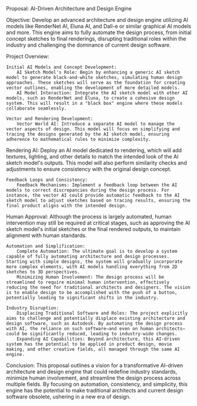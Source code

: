 Proposal: AI-Driven Architecture and Design Engine

Objective:
Develop an advanced architecture and design engine utilizing AI models like RenderNet AI, Eluna AI, and Dall-e or similar graphical AI  models and more. This engine aims to fully automate the design process, from initial concept sketches to final renderings, disrupting traditional roles within the industry and challenging the dominance of current design software.


Project Overview:

    Initial AI Models and Concept Development:
        AI Sketch Model's Role: Begin by enhancing a generic AI sketch model to generate black-and-white sketches, simulating human design approaches. These sketches will serve as the foundation for creating vector outlines, enabling the development of more detailed models.
        AI Model Interaction: Integrate the AI sketch model with other AI models, such as RenderNet and Eluna, to create a cohesive design system. This will result in a "black box" engine where these models collaborate seamlessly.

    Vector and Rendering Development:
        Vector World AI: Introduce a separate AI model to manage the vector aspects of design. This model will focus on simplifying and tracing the designs generated by the AI sketch model, ensuring adherence to mathematical rules to minimize complexity.
        
Rendering AI: Deploy an AI model dedicated to rendering, which will add textures, lighting, and other details to match the intended look of the AI sketch model's outputs. This model will also perform similarity checks and adjustments to ensure consistency with the original design concept.

    Feedback Loops and Consistency:
        Feedback Mechanisms: Implement a feedback loop between the AI models to correct discrepancies during the design process. For instance, the vector AI could provide automatic feedback to the AI sketch model to adjust sketches based on tracing results, ensuring the final product aligns with the intended design.
        
Human Approval: Although the process is largely automated, human intervention may still be required at critical stages, such as approving the AI sketch model's initial sketches or the final rendered outputs, to maintain alignment with human standards.

    Automation and Simplification:
        Complete Automation: The ultimate goal is to develop a system capable of fully automating architecture and design processes. Starting with simple designs, the system will gradually incorporate more complex elements, with AI models handling everything from 2D sketches to 3D perspectives.
        Minimizing Human Involvement: The design process will be streamlined to require minimal human intervention, effectively reducing the need for traditional architects and designers. The vision is to enable design to be accomplished with the push of a button, potentially leading to significant shifts in the industry.

    Industry Disruption:
        Displacing Traditional Software and Roles: The project explicitly aims to challenge and potentially displace existing architecture and design software, such as Autodesk. By automating the design process with AI, the reliance on such software—and even on human architects—could be significantly reduced, leading to industry-wide changes.
        Expanding AI Capabilities: Beyond architecture, this AI-driven system has the potential to be applied in product design, movie making, and other creative fields, all managed through the same AI engine.

Conclusion:
This proposal outlines a vision for a transformative AI-driven architecture and design engine that could redefine industry standards, minimize human involvement, and streamline the design process across multiple fields. By focusing on automation, consistency, and simplicity, this engine has the potential to make traditional architects and current design software obsolete, ushering in a new era of design.
